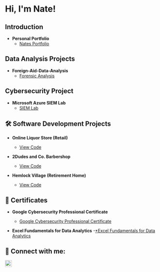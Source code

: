 # Hi, I'm Nate!  

## Introduction  
- **Personal Portfolio**
  - [Nates Portfolio](https://github.com/barneybro/Barnhart_Portfolio)

## Data Analysis Projects
 - **Foreign-Aid-Data-Analysis**
    - [Forensic Analysis](https://github.com/barneybro/Foreign-Aid-Data-Analysis)

## Cybersecurity Project
- **Microsoft Azure SIEM Lab**  
  - [SIEM Lab](https://github.com/barneybro/SIEM_In_Azure)  

## 🛠️ Software Development Projects  

- **Online Liquor Store (Retail)**  
  - [View Code](https://github.com/barneybro/Online-Liquor-Store)  

- **2Dudes and Co. Barbershop**  
  - [View Code](https://github.com/barneybro/2Dudes-and-Co-Barbershop)  

- **Hemlock Village (Retirement Home)**  
  - [View Code](https://github.com/barneybro/HemlockVillage)  

## 📃 Certificates  

- **Google Cybersecurity Professional Certificate**  
  - [Google Cybersecurity Professional Certificate](https://www.coursera.org/account/accomplishments/specialization/UYNX9LW4JNEK)  

- **Excel Fundamentals for Data Analytics**
  -[*Excel Fundamentals for Data Analytics](https://www.coursera.org/account/accomplishments/verify/1F5TEMT089KY)

## 🤳 Connect with me:  

[<img align="left" alt="Nathan Barnhart | LinkedIn" width="22px" src="https://cdn.jsdelivr.net/npm/simple-icons@v3/icons/linkedin.svg" />][linkedin]  

[linkedin]: https://www.linkedin.com/in/nathan-barnhart-9b6647294/  


<!--
**joshmadakor1/joshmadakor1** is a ✨ _special_ ✨ repository because its `README.md` (this file) appears on your GitHub profile.

Here are some ideas to get you started:

- 🔭 I’m currently working on ...
- 🌱 I’m currently learning ...
- 👯 I’m looking to collaborate on ...
- 🤔 I’m looking for help with ...
- 💬 Ask me about ...
- 📫 How to reach me: ...
- 😄 Pronouns: ...
- ⚡ Fun fact: ...
-->
